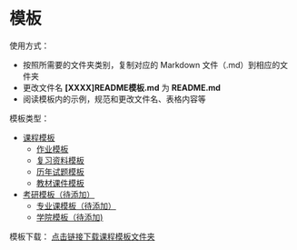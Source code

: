 # 模板

使用方式：

- 按照所需要的文件夹类别，复制对应的 Markdown 文件（.md）到相应的文件夹
- 更改文件名 **[XXXX]README模板.md** 为 **README.md**
- 阅读模板内的示例，规范和更改文件名、表格内容等

模板类型：

- [课程模板](./课程README模板.md)
  - [作业模板](./作业README模板.md)
  - [复习资料模板](./复习资料README模板.md)
  - [历年试题模板](./历年试题README模板.md)
  - [教材课件模板](./教材课件README模板.md)
- [考研模板（待添加）]()
  - [专业课模板（待添加）]()
  - [学院模板（待添加)]()

模板下载：
[点击链接下载课程模板文件夹](../../raw/master/课程名.zip)
